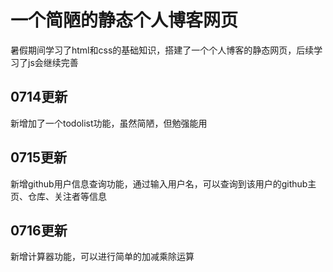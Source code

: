# 一个简陋的静态个人博客网页

暑假期间学习了html和css的基础知识，搭建了一个个人博客的静态网页，后续学习了js会继续完善
## 0714更新
新增加了一个todolist功能，虽然简陋，但勉强能用
## 0715更新
新增github用户信息查询功能，通过输入用户名，可以查询到该用户的github主页、仓库、关注者等信息
## 0716更新
新增计算器功能，可以进行简单的加减乘除运算
